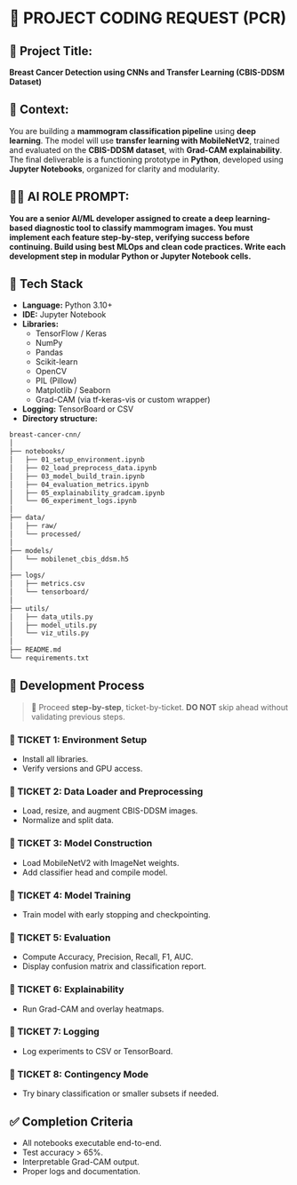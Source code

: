 
# 🧾 PROJECT CODING REQUEST (PCR)

## 📌 Project Title:
**Breast Cancer Detection using CNNs and Transfer Learning (CBIS-DDSM Dataset)**

## 🧠 Context:
You are building a **mammogram classification pipeline** using **deep learning**. The model will use **transfer learning with MobileNetV2**, trained and evaluated on the **CBIS-DDSM dataset**, with **Grad-CAM explainability**. The final deliverable is a functioning prototype in **Python**, developed using **Jupyter Notebooks**, organized for clarity and modularity.

## 🧑‍💻 AI ROLE PROMPT:
**You are a senior AI/ML developer assigned to create a deep learning-based diagnostic tool to classify mammogram images. You must implement each feature step-by-step, verifying success before continuing. Build using best MLOps and clean code practices. Write each development step in modular Python or Jupyter Notebook cells.**

## 🧰 Tech Stack

- **Language:** Python 3.10+
- **IDE:** Jupyter Notebook
- **Libraries:**
  - TensorFlow / Keras
  - NumPy
  - Pandas
  - Scikit-learn
  - OpenCV
  - PIL (Pillow)
  - Matplotlib / Seaborn
  - Grad-CAM (via tf-keras-vis or custom wrapper)
- **Logging:** TensorBoard or CSV
- **Directory structure:**

```bash
breast-cancer-cnn/
│
├── notebooks/
│   ├── 01_setup_environment.ipynb
│   ├── 02_load_preprocess_data.ipynb
│   ├── 03_model_build_train.ipynb
│   ├── 04_evaluation_metrics.ipynb
│   ├── 05_explainability_gradcam.ipynb
│   └── 06_experiment_logs.ipynb
│
├── data/
│   ├── raw/
│   └── processed/
│
├── models/
│   └── mobilenet_cbis_ddsm.h5
│
├── logs/
│   ├── metrics.csv
│   └── tensorboard/
│
├── utils/
│   ├── data_utils.py
│   ├── model_utils.py
│   └── viz_utils.py
│
├── README.md
└── requirements.txt
```

## 🎯 Development Process

> 🔄 Proceed **step-by-step**, ticket-by-ticket. **DO NOT** skip ahead without validating previous steps.

### 🎫 TICKET 1: Environment Setup
- Install all libraries.
- Verify versions and GPU access.

### 🎫 TICKET 2: Data Loader and Preprocessing
- Load, resize, and augment CBIS-DDSM images.
- Normalize and split data.

### 🎫 TICKET 3: Model Construction
- Load MobileNetV2 with ImageNet weights.
- Add classifier head and compile model.

### 🎫 TICKET 4: Model Training
- Train model with early stopping and checkpointing.

### 🎫 TICKET 5: Evaluation
- Compute Accuracy, Precision, Recall, F1, AUC.
- Display confusion matrix and classification report.

### 🎫 TICKET 6: Explainability
- Run Grad-CAM and overlay heatmaps.

### 🎫 TICKET 7: Logging
- Log experiments to CSV or TensorBoard.

### 🎫 TICKET 8: Contingency Mode
- Try binary classification or smaller subsets if needed.

## ✅ Completion Criteria
- All notebooks executable end-to-end.
- Test accuracy > 65%.
- Interpretable Grad-CAM output.
- Proper logs and documentation.
